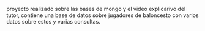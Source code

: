 proyecto realizado sobre las bases de mongo y el video explicarivo del tutor, contiene una base de datos sobre jugadores de baloncesto con varios datos sobre estos y varias consultas.
